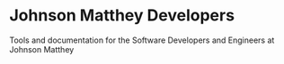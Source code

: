 # Johnson Matthey Developers
Tools and documentation for the Software Developers and Engineers at Johnson Matthey
